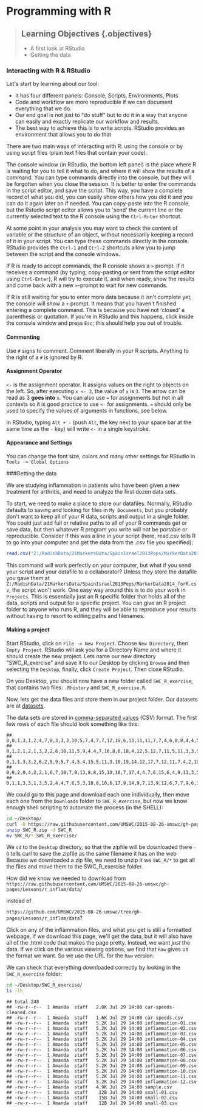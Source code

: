 # Programming with R



> ## Learning Objectives {.objectives}
> * A first look at RStudio
> * Getting the data

### Interacting with R & RStudio

Let's start by learning about our tool:

* It has four different panels: Console, Scripts, Environments, Plots
* Code and workflow are more reproducible if we can document everything that we do.
* Our end goal is not just to "do stuff" but to do it in a way that anyone can
  easily and exactly replicate our workflow and results.
* The best way to achieve this is to write scripts. RStudio provides an
  environment that allows you to do that

There are two main ways of interacting with R: using the console or by using
script files (plain text files that contain your code).

The console window (in RStudio, the bottom left panel) is the place where R is
waiting for you to tell it what to do, and where it will show the results of a
command.  You can type commands directly into the console, but they will be
forgotten when you close the session. It is better to enter the commands in the
script editor, and save the script. This way, you have a complete record of what
you did, you can easily show others how you did it and you can do it again later
on if needed. You can copy-paste into the R console, but the Rstudio script
editor allows you to 'send' the current line or the currently selected text to
the R console using the `Ctrl-Enter` shortcut.

At some point in your analysis you may want to check the content of variable or
the structure of an object, without necessarily keeping a record of it in your
script. You can type these commands directly in the console. RStudio provides
the `Ctrl-1` and `Ctrl-2` shortcuts allow you to jump between the script and the
console windows.

If R is ready to accept commands, the R console shows a `>` prompt. If it
receives a command (by typing, copy-pasting or sent from the script editor using
`Ctrl-Enter`), R will try to execute it, and when ready, show the results and
come back with a new `>`-prompt to wait for new commands.

If R is still waiting for you to enter more data because it isn't complete yet,
the console will show a `+` prompt. It means that you haven't finished entering
a complete command. This is because you have not 'closed' a parenthesis or
quotation. If you're in RStudio and this happens, click inside the console
window and press `Esc`; this should help you out of trouble.

#### Commenting

Use `#` signs to comment. Comment liberally in your R scripts. Anything to the
right of a `#` is ignored by R.

#### Assignment Operator

`<-` is the assignment operator. It assigns values on the right to objects on
the left. So, after executing `x <- 3`, the value of `x` is `3`. The arrow can
be read as 3 **goes into** `x`.  You can also use `=` for assignments but not in
all contexts so it is good practice to use `<-` for assignments. `=` should only
be used to specify the values of arguments in functions, see below.

In RStudio, typing `Alt + -` (push `Alt`, the key next to your space bar at the
same time as the `-` key) will write ` <- ` in a single keystroke.

#### Appearance and Settings

You can change the font size, colors and many other settings for RStudio in `Tools -> Global Options`

###Getting the data

We are studying inflammation in patients who have been given a new treatment for arthritis,
and need to analyze the first dozen data sets.

To start, we need to make a place to store our datafiles. Normally, RStudio defaults to saving and looking for files in `My Documents`, but you probably don't want to keep all of your R data, scripts and output in a single folder. You could just add full or relative paths to all of your R commands get or save data, but then whatever R program you write will not be portable or reproducible. Consider if this was a line in your script (here, read.csv tells R to go into your computer and get the data from the .csv file you specified):


```r
read.csv("Z:/RadishData/21MarkersData/SpainIsrael2013Pops/MarkerData2014_forR.csv")
```

This command will work perfectly on your computer, but what if you send your script and your datafile to a collaborator? Unless they store the datafile you gave them at `Z:/RadishData/21MarkersData/SpainIsrael2013Pops/MarkerData2014_forR.csv`, the script won't work. One easy way around this is to do your work in `Projects`. This is essentially just an R specific folder that holds all of the data, scripts and output for a specific project. You can give an R project folder to anyone who runs R, and they will be able to reproduce your results without having to resort to editing paths and filenames.

#### Making a project

Start RStudio, click on `File -> New Project`. Choose `New Directory`, then `Empty Project`. RStudio will ask you for a Directory Name and where it should create the new project. Lets name our new directory "SWC_R_exercise" and save it to our Desktop by clicking `Browse` and then selecting the `Desktop`, finally, click `Create Project`. Then close RStudio.

On you Desktop, you should now have a new folder called `SWC_R_exercise`, that contains two files: `.Rhistory` and `SWC_R_exercise.R`. 

Now, lets get the data files and store them in our project folder. Our datasets are at <a href="https://github.com/UMSWC/2015-08-26-umswc/tree/gh-pages/Lessons/r_inflam/data"> datasets</a>.

The data sets are stored in [comma-separated values](reference.html#comma-separated-values-(csv)) (CSV) format. 
The first few rows of each file should look something like this:


```
## 0,0,1,3,1,2,4,7,8,3,3,3,10,5,7,4,7,7,12,18,6,13,11,11,7,7,4,6,8,8,4,4,5,7,3,4,2,3,0,0
## 0,1,2,1,2,1,3,2,2,6,10,11,5,9,4,4,7,16,8,6,18,4,12,5,12,7,11,5,11,3,3,5,4,4,5,5,1,1,0,1
## 0,1,1,3,3,2,6,2,5,9,5,7,4,5,4,15,5,11,9,10,19,14,12,17,7,12,11,7,4,2,10,5,4,2,2,3,2,2,1,1
## 0,0,2,0,4,2,2,1,6,7,10,7,9,13,8,8,15,10,10,7,17,4,4,7,6,15,6,4,9,11,3,5,6,3,3,4,2,3,2,1
## 0,1,1,3,3,1,3,5,2,4,4,7,6,5,3,10,8,10,6,17,9,14,9,7,13,9,12,6,7,7,9,6,3,2,2,4,2,0,1,1
```


We could go to this page and download each one individually, then move each one from the `Downloads` folder to `SWC_R_exercise`, but now we know enough shell scripting to automate the process (in the SHELL):


```bash
cd ~/Desktop/
curl -O https://raw.githubusercontent.com/UMSWC/2015-08-26-umswc/gh-pages/Lessons/r_inflam/data/SWC_R.zip
unzip SWC_R.zip -d SWC_R
mv SWC_R/* SWC_R_exercise/
```
We `cd` to the `Desktop` directory, so that the zipfile will be downloaded there
`-O` tells curl to save the zipfile as the same filename it has on the web
Because we downloaded a zip file, we need to unzip it
we `SWC_R/*` to get all the files and move them to the SWC_R_exercise folder.

How did we know we needed to download from `https://raw.githubusercontent.com/UMSWC/2015-08-26-umswc/gh-pages/Lessons/r_inflam/data/` 

instead of 

`https://github.com/UMSWC/2015-08-26-umswc/tree/gh-pages/Lessons/r_inflam/data`? 

Click on any of the inflammation files, and what you get is still a formatted webpage, if we download this page, we'll get the data, but it will also have all of the .html code that makes the page pretty. Instead, we want *just* the data. If we click on the various viewing options, we find that `Raw` gives us the format we want. So we use the URL for the `Raw` version.

We can check that everything downloaded correctly by looking in the `SWC_R_exercise` folder:



```bash
cd ~/Desktop/SWC_R_exercise/
ls -lh
```

```
## total 248
## -rw-r--r--  1 Amanda  staff   2.0K Jul 29 14:00 car-speeds-cleaned.csv
## -rw-r--r--  1 Amanda  staff   1.6K Jul 29 14:00 car-speeds.csv
## -rw-r--r--  1 Amanda  staff   5.2K Jul 29 14:00 inflammation-01.csv
## -rw-r--r--  1 Amanda  staff   5.2K Jul 29 14:00 inflammation-02.csv
## -rw-r--r--  1 Amanda  staff   5.2K Jul 29 14:00 inflammation-03.csv
## -rw-r--r--  1 Amanda  staff   5.2K Jul 29 14:00 inflammation-04.csv
## -rw-r--r--  1 Amanda  staff   5.2K Jul 29 14:00 inflammation-05.csv
## -rw-r--r--  1 Amanda  staff   5.2K Jul 29 14:00 inflammation-06.csv
## -rw-r--r--  1 Amanda  staff   5.2K Jul 29 14:00 inflammation-07.csv
## -rw-r--r--  1 Amanda  staff   5.2K Jul 29 14:00 inflammation-08.csv
## -rw-r--r--  1 Amanda  staff   5.2K Jul 29 14:00 inflammation-09.csv
## -rw-r--r--  1 Amanda  staff   5.2K Jul 29 14:00 inflammation-10.csv
## -rw-r--r--  1 Amanda  staff   5.2K Jul 29 14:00 inflammation-11.csv
## -rw-r--r--  1 Amanda  staff   5.2K Jul 29 14:00 inflammation-12.csv
## -rw-r--r--  1 Amanda  staff   4.9K Jul 29 14:00 sample.csv
## -rw-r--r--  1 Amanda  staff    12B Jul 29 14:00 small-01.csv
## -rw-r--r--  1 Amanda  staff    15B Jul 29 14:00 small-02.csv
## -rw-r--r--  1 Amanda  staff    12B Jul 29 14:00 small-03.csv
```
